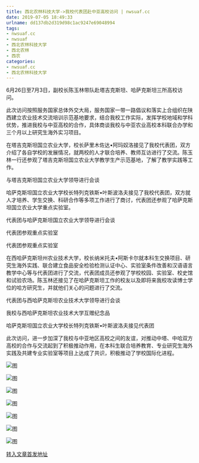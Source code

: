 ```yaml
---
title: 西北农林科技大学->我校代表团赴中亚高校访问 | nwsuaf.cc
date: 2019-07-05 18:49:33
urlname: dd137db2d319d98c1ac9247e69048994
tags: 
- nwsuaf.cc
- nwsuaf
- 西北农林科技大学
- 西北农林
- 西农
categories:
- nwsuaf.cc
- 西北农林科技大学
---
```



6月26日至7月3日，副校长陈玉林带队赴塔吉克斯坦、哈萨克斯坦三所高校访问。

此次访问按照服务国家总体外交大局，服务国家一带一路倡议和落实上合组织在陕西建立农业技术交流培训示范基地要求，结合我校工作实际，发挥学校地域和学科优势，推进我校与中亚高校的合作，具体商谈我校与中亚农业高校本科联合办学和三个月以上研究生海外实习项目。

在塔吉克斯坦国立农业大学，校长萨里木佐达•阿玛奴洛接见了我校代表团，双方介绍了各自学校的发展情况，就两校的人才联合培养、教师互访进行了交流。陈玉林一行还参观了塔吉克斯坦国立农业大学教学生产示范基地，了解了教学实践等工作。

与塔吉克斯坦国立农业大学领导进行会谈

哈萨克斯坦国立农业大学校长特列克铁斯•叶斯波洛夫接见了我校代表团，双方就人才培养、学生交换、科研合作等多项工作进行了商讨，代表团还参观了哈萨克斯坦国立农业大学重点实验室。

代表团与哈萨克斯坦国立农业大学领导进行会谈

代表团参观重点实验室

代表团参观重点实验室

在西哈萨克斯坦州农业技术大学，校长纳米托夫•阿斯卡尔就本科生交换项目、研究生海外实践、联合建立食品安全检验检测认证中心、实验室条件改善和汉语语言教学中心等与代表团进行了交流，代表团成员还参观了学校校园、实验室、校史馆和试验农场。陈玉林还接见了在哈萨克斯坦工作的校友以及即将来我校攻读博士学位的哈方研究生，并就他们关心的问题进行了交流。

代表团与西哈萨克斯坦农业技术大学领导进行会谈

我校与西哈萨克斯坦农业技术大学互赠纪念品

哈萨克斯坦国立农业大学校长特列克铁斯•叶斯波洛夫接见代表团

此次访问，进一步加深了我校与中亚地区高校之间的友谊，对推动中塔、中哈双方高校的合作与交流起到了积极推动作用，在本科生联合培养教育、专业研究生海外实践及共建专业实验室等项目上达成了共识，积极推动了学校国际化进程。



![图](https://news.nwsuaf.edu.cn/images/content/2019-07/20190705165602148396.jpg)

![图](https://news.nwsuaf.edu.cn/images/content/2019-07/20190705165520095275.jpg)

![图](https://news.nwsuaf.edu.cn/images/content/2019-07/20190705165447154161.jpg)

![图](https://news.nwsuaf.edu.cn/images/content/2019-07/20190705165222895062.jpg)

![图](https://news.nwsuaf.edu.cn/images/content/2019-07/20190705165107668926.jpg)

![图](https://news.nwsuaf.edu.cn/images/content/2019-07/20190705165030416819.jpg)

![图](https://news.nwsuaf.edu.cn/images/content/2019-07/20190705164926699795.jpg)

[转入文章首发地址](https://news.nwsuaf.edu.cn/xnxw/90768.htm)